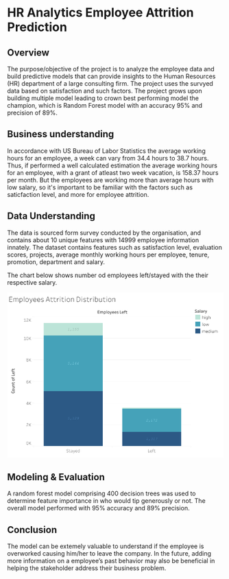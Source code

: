 # HR Analytics Employee Attrition Prediction

## Overview
The purpose/objective of the project is to analyze the employee data and build predictive models that can provide insights to the Human Resources (HR) department of a large consulting firm. The project uses the survyed data based on satisfaction and such factors. The project grows upon building multiple model leading to crown best performing model the champion, which is Random Forest model with an accuracy 95% and precision of 89%.

## Business understanding
In accordance with US Bureau of Labor Statistics the average working hours for an employee, a week can vary from 34.4 hours to 38.7 hours. Thus, if performed a well calculated estimation the average working hours for an employee, with a grant of atleast two week vacation, is 158.37 hours per month. But the employees are working more than average hours with low salary, so it's important to be familiar with the factors such as saticfaction level, and more for employee attrition.

## Data Understanding
The data is sourced form survey conducted by the organisation, and contains about 10 unique features with 14999 employee information innately. The dataset contains features such as satisfaction level, evaluation scores, projects, average monthly working hours per employee, tenure, promotion, department and salary.

The chart below shows number od employees left/stayed with the their respective salary. 

![Employee Attrition](Images/employee-attrition-bar.png)

## Modeling & Evaluation
A random forest model comprising 400 decision trees was used to determine feature importance in who would tip generously or not. The overall model performed with 95% accuracy and 89% precision. 

## Conclusion
The model can be extemely valuable to understand if the employee is overworked causing him/her to leave the company. In the future, adding more information on a employee’s past behavior may also be beneficial in helping the stakeholder address their business problem. 
